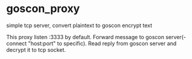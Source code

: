 # goscon_proxy
simple tcp server, convert plaintext to goscon encrypt text

This proxy listen :3333 by default. Forward message to goscon server(-connect "host:port" to specific). Read reply from goscon server and decrypt it to tcp socket.
